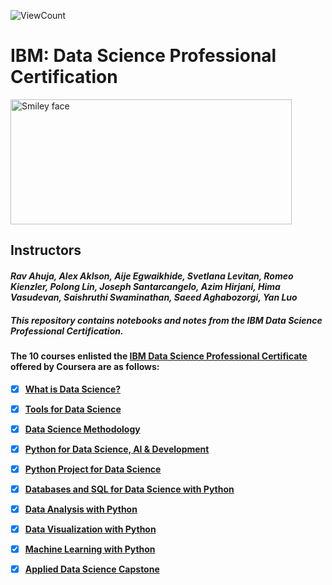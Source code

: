 ![ViewCount](https://views.whatilearened.today/views/github/england-1/IBM_Data_Science_Professional_Certification.svg?cache=remove)

# IBM: Data Science Professional Certification
<img src="https://i.imgur.com/YCFnjvg.png" alt="Smiley face" height="200" width="450">

## Instructors
#### *Rav Ahuja, Alex Aklson, Aije Egwaikhide, Svetlana Levitan, Romeo Kienzler, Polong Lin, Joseph Santarcangelo, Azim Hirjani, Hima Vasudevan, Saishruthi Swaminathan, Saeed Aghabozorgi, Yan Luo*

##### **This repository contains notebooks and notes from the IBM Data Science Professional Certification.**

#### The 10 courses enlisted the [IBM Data Science Professional Certificate](https://www.coursera.org/professional-certificates/ibm-data-science) offered by Coursera are as follows:

- [x] __[What is Data Science?](https://www.coursera.org/learn/what-is-datascience?specialization=ibm-data-science)__

- [x] __[Tools for Data Science](https://www.coursera.org/learn/open-source-tools-for-data-science?specialization=ibm-data-science)__

- [x] __[Data Science Methodology](https://www.coursera.org/learn/data-science-methodology?specialization=ibm-data-science)__

- [x] __[Python for Data Science, AI & Development](https://www.coursera.org/learn/python-for-applied-data-science-ai?specialization=ibm-data-science)__

- [x] __[Python Project for Data Science](https://www.coursera.org/learn/python-project-for-data-science?specialization=ibm-data-science)__

- [x] __[Databases and SQL for Data Science with Python](https://www.coursera.org/learn/sql-data-science?specialization=ibm-data-science)__

- [x] __[Data Analysis with Python](https://www.coursera.org/learn/data-analysis-with-python?specialization=ibm-data-science)__

- [x] __[Data Visualization with Python](https://www.coursera.org/learn/python-for-data-visualization?specialization=ibm-data-science)__

- [x] __[Machine Learning with Python](https://www.coursera.org/learn/machine-learning-with-python?specialization=ibm-data-science)__

- [x] __[Applied Data Science Capstone](https://www.coursera.org/learn/applied-data-science-capstone?specialization=ibm-data-science)__

<br>

